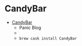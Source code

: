 # CandyBar
- [CandyBar](https://panic.com/blog/candybar-mountain-lion-and-beyond/)
  -  Panic Blog
  - 
  - `brew cask install CandyBar`
